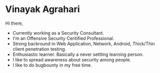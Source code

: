 # Vinayak Agrahari
<p>Hi there,</p>
<ul><li>Currently working as a Security Consultant.</li><li>I'm an Offensive Security Ceritified Professional.</li><li>Strong backround in Web Application, Network, Android, Thick/Thin client penetration testing.</li><li>Enthusiastic learner. Basically a never settling learning person.</li><li>I like to spread awareness about security among people.</li><li>I like to do bugbounty in my free time.</li>
